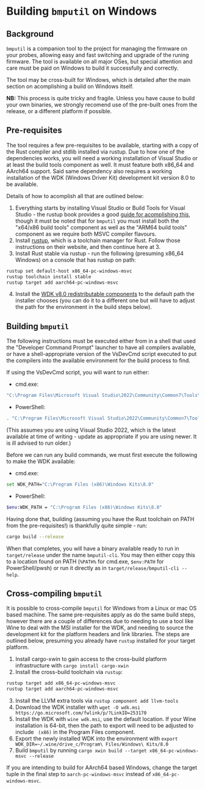# Building `bmputil` on Windows

## Background

`bmputil` is a companion tool to the project for managing the firmware on your probes, allowing easy and fast switching
and upgrade of the runing firmware. The tool is available on all major OSes, but special attention and care must be paid
on Windows to build it successfully and correctly.

The tool may be cross-built for Windows, which is detailed after the main section on acomplishing a build on Windows
itself.

**NB:** This process is quite tricky and fragile. Unless you have cause to build your own binaries, we strongly recomend
use of the pre-built ones from the release, or a different platform if possible.

## Pre-requisites

The tool requires a few pre-requisites to be available, starting with a copy of the Rust compiler and stdlib installed
via rustup. Due to how one of the dependencies works, you will need a working installation of Visual Studio or at least
the build tools component as well. It must feature both x86_64 and AArch64 support. Said same dependency also requires a
working installation of the WDK (Windows Driver Kit) development kit version 8.0 to be available.

Details of how to acomplish all that are outlined below:

1. Everything starts by installing Visual Studio or Build Tools for Visual Studio - the rustup book provides
   a good [guide for acomplishing this](https://rust-lang.github.io/rustup/installation/windows-msvc.html), though
   it must be noted that for `bmputil` you must install both the "x64/x86 build tools" component as well as the
   "ARM64 build tools" component as we require both MSVC compiler flavours.
2. Install [rustup](https://rustup.rs/), which is a toolchain manager for Rust. Follow those instructions on their
   website, and then continue here at 3.
3. Install Rust stable via rustup - run the following (presuming x86_64 Windows) on a console that has rustup on path:

```sh
rustup set default-host x86_64-pc-windows-msvc
rustup toolchain install stable
rustup target add aarch64-pc-windows-msvc
```

4. Install the [WDK v8.0 redistributable components](https://go.microsoft.com/fwlink/p/?LinkID=253170) to the default
   path the installer chooses (you can do it to a different one but will have to adjust the path for the environment
   in the build steps below).

## Building `bmputil`

The following instructions must be executed either from in a shell that used the "Developer Command Prompt" launcher
to have all compilers available, or have a shell-appropriate version of the VsDevCmd script executed to put the
compilers into the available environment for the build process to find.

If using the VsDevCmd script, you will want to run either:

* cmd.exe:

```sh
"C:\Program Files\Microsoft Visual Studio\2022\Community\Common7\Tools\VsDevCmd.bat"
```

* PowerShell:

```sh
. "C:\Program Files\Microsoft Visual Studio\2022\Community\Common7\Tools\Launch-VsDevShell.ps1"
```

(This assumes you are using Visual Studio 2022, which is the latest available at time of writing - update as
appropriate if you are using newer. It is ill advised to run older.)

Before we can run any build commands, we must first execute the following to make the WDK available:

* cmd.exe:

```sh
set WDK_PATH="C:\Program Files (x86)\Windows Kits\8.0"
```

* PowerShell:

```sh
$env:WDK_PATH = "C:\Program Files (x86)\Windows Kits\8.0"
```

Having done that, building (assuming you have the Rust toolchain on PATH from the pre-requisites!) is thankfully quite
simple - run:

```sh
cargo build --release
```

When that completes, you will have a binary available ready to run in `target/release` under the name `bmputil-cli`.
You may then either copy this to a location found on PATH (`%PATH%` for cmd.exe, `$env:PATH` for PowerShell/pwsh)
or run it directly as in `target/release/bmputil-cli --help`.

## Cross-compiling `bmputil`

It is possible to cross-compile `bmputil` for Windows from a Linux or mac OS based machine. The same pre-requisites
apply as do the same build steps, however there are a couple of differences due to needing to use a tool like Wine
to deal with the MSI installer for the WDK, and needing to source the development kit for the platform headers and
link libraries. The steps are outlined below, presuming you already have `rustup` installed for your target platform.

1. Install cargo-xwin to gain access to the cross-build platform infrastructure with `cargo install cargo-xwin`
2. Install the cross-build toolchain via `rustup`:

```sh
rustup target add x86_64-pc-windows-msvc
rustup target add aarch64-pc-windows-msvc
```

3. Install the LLVM extra tools via `rustup component add llvm-tools`
4. Download the WDK installer with `wget -O wdk.msi https://go.microsoft.com/fwlink/p/?LinkID=253170`
5. Install the WDK with `wine wdk.msi`, use the default location. If your Wine installation is 64-bit, then
   the path to export will need to be adjusted to include ` (x86)` in the Program Files component.
6. Export the newly installed WDK into the environment with
   `export WDK_DIR=~/.wine/drive_c/Program\ Files/Windows\ Kits/8.0`
7. Build `bmputil` by running `cargo xwin build --target x86_64-pc-windows-msvc --release`

If you are intending to build for AArch64 based Windows, change the target tuple in the final step to
`aarch-pc-windows-msvc` instead of `x86_64-pc-windows-msvc`.
